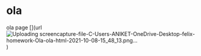 # ola
ola page
[](url
![Uploading screencapture-file-C-Users-ANIKET-OneDrive-Desktop-felix-homework-Ola-ola-html-2021-10-08-15_48_13.png…]()
)
